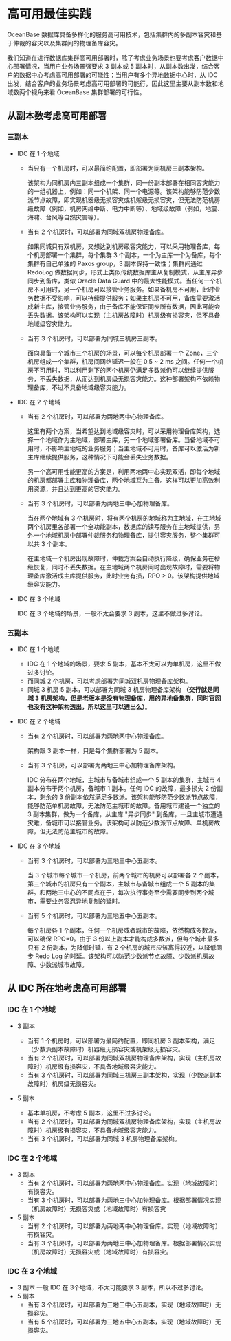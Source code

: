 # 高可用最佳实践

OceanBase 数据库具备多样化的服务高可用技术，包括集群内的多副本容灾和基于仲裁的容灾以及集群间的物理备库容灾。

我们知道在进行数据库集群高可用部署时，除了考虑业务场景也要考虑客户数据中心部署情况，当用户业务场景强要求 3 副本或 5 副本时，从副本数出发，结合客户的数据中心考虑高可用部署的可能性；当用户有多个异地数据中心时，从 IDC 出发，结合客户的业务场景考虑高可用部署的可能行，因此这里主要从副本数和地域数两个视角来看 OceanBase 集群部署的可行性。

## 从副本数考虑高可用部署

### 三副本

* IDC 在 1 个地域
  
  * 当只有一个机房时，可以最简约配置，即部署为同机房三副本架构。
    

    该架构为同机房内三副本组成一个集群，同一份副本部署在相同容灾能力的一组机器上，例如：同一个机架、同一个电源等。该架构能够防范少数派节点故障，即实现机器级无损容灾或机架级无损容灾，但无法防范机房级故障（例如，机房网络中断、电力中断等）、地域级故障（例如，地震、海啸、台风等自然灾害等）。

  * 当有 2 个机房时，可以部署为同城双机房物理备库。

    如果同城只有双机房，又想达到机房级容灾能力，可以采用物理备库，每个机房部署一个集群，每个集群 3 个副本，一个为主库一个为备库，每个集群有自己单独的 Paxos group，3 副本保持一致性；集群间通过 RedoLog 做数据同步，形式上类似传统数据库主从复制模式，从主库异步同步到备库，类似 Oracle Data Guard 中的最大性能模式。当任何一个机房不可用时，另一个机房可以接管业务服务。如果备机房不可用，此时业务数据不受影响，可以持续提供服务；如果主机房不可用，备库需要激活成新主库，接管业务服务，由于备库不能保证同步所有数据，因此可能会丢失数据。该架构可以实现（主机房故障时）机房级有损容灾，但不具备地域级容灾能力。

  * 当有 3 个机房时，可以部署为同城三机房三副本。
  
    面向具备一个城市三个机房的场景，可以每个机房部署一个 Zone，三个机房组成一个集群，机房间网络延迟一般在 0.5 ~ 2 ms 之间。任何一个机房不可用时，可以利用剩下的两个机房仍满足多数派仍可以继续提供服务，不丢失数据，从而达到机房级无损容灾能力。这种部署架构不依赖物理备库，不过不具备地域级容灾能力。

* IDC 在 2 个地域

  * 当有 2 个机房时，可以部署为两地两中心物理备库。

    这里有两个方案，当希望达到地域级容灾时，可以采用物理备库架构，选择一个地域作为主地域，部署主库，另一个地域部署备库。当备地域不可用时，不影响主地域的业务服务；当主地域不可用时，备库可以激活为新主库继续提供服务，这种情况下可能会丢失业务数据。

    另一个高可用性能更高的方案是，利用两地两中心实现双活，即每个地域的机房都部署主库和物理备库，两个地域互为主备。这样可以更加高效利用资源，并且达到更高的容灾能力。

  * 当有 3 个机房时，可以部署为两地三中心加物理备库。

    当在两个地域有 3 个机房时，将有两个机房的地域称为主地域，在主地域两个机房里各部署一个全功能副本，数据库的读写服务在主地域提供，另外一个地域机房中部署仲裁服务和物理备库，提供容灾服务，整个集群可以共 3 个副本。

    在主地域一个机房出现故障时，仲裁方案会自动执行降级，确保业务在秒级恢复，同时不丢失数据。在主地域两个机房同时出现故障时，需要将物理备库激活成主库提供服务，此时业务有损，RPO > 0。该架构提供地域级容灾能力。

* IDC 在 3 个地域

  IDC 在 3 个地域的场景，一般不太会要求 3 副本，这里不做过多讨论。
  
### 五副本

* IDC 在 1 个地域
  
  * IDC 在 1 个地域的场景，要求 5 副本，基本不太可以为单机房，这里不做过多讨论。
  * 而同城 2 个机房，可以考虑部署为同城双机房物理备库架构。
  * 同城 3 机房 5 副本，可以部署为同城 3 机房物理备库架构
    **（交行就是同城 3 机房架构，但是老版本是没有物理备库，用的异地备集群，同时官网也没有这种架构透出，所以这里可以透出么）**。
  
* IDC 在 2 个地域

  * 当有 2 个机房时，可以部署为两地两中心物理备库。
  
    架构跟 3 副本一样，只是每个集群部署为 5 副本。

  * 当有 3 个机房，可以部署为两地三中心加物理备库架构。
  
    IDC 分布在两个地域，主城市与备城市组成一个 5 副本的集群，主城市 4 副本分布于两个机房，备城市 1 副本。任何 IDC 的故障，最多损失 2 份副本，剩余的 3 份副本依然满足多数派。该架构能够防范少数派节点故障，能够防范单机房故障，无法防范主城市的故障。备用城市建设一个独立的 3 副本集群，做为一个备库，从主库 "异步同步" 到备库，一旦主城市遭遇灾难，备城市可以接管业务。该架构可以防范少数派节点故障、单机房故障，但无法防范主城市的故障。

* IDC 在 3 个地域
  
  * 当有 3 个机房时，可以部署为三地三中心五副本。

    当 3 个城市每个城市一个机房，前两个城市的机房可以部署各 2 个副本，第三个城市的机房只有一个副本，主城市与备城市组成一个 5 副本的集群。和两地三中心的不同点在于，每次执行事务至少需要同步到两个城市，需要业务容忍异地复制的延时。

  * 当有 5 个机房时，可以部署为三地五中心五副本。
  
    每个机房各 1 个副本，任何一个机房或者城市的故障，依然构成多数派，可以确保 RPO=0。由于 3 份以上副本才能构成多数派，但每个城市最多只有 2 份副本，为降低时延，有 2 个机房的城市应该离得较近，以降低同步 Redo Log 的时延。该架构可以防范少数派节点故障、少数派机房故障、少数派城市故障。

## 从 IDC 所在地考虑高可用部署

### IDC 在 1 个地域

* 3 副本
  
  * 当有 1 个机房时，可以部署为最简约配置，即同机房 3 副本架构，满足（少数派副本故障时）机器级无损容灾或机架级无损容灾。
  * 当有 2 个机房时，可以部署为同城双机房物理备库架构，实现（主机房故障时）机房级有损容灾，不具备地域级容灾能力。
  * 当有 3 个机房时，可以部署为同城三机房三副本架构，实现（少数派副本故障时）机房级无损容灾。

* 5 副本
  * 基本单机房，不考虑 5 副本，这里不过多讨论。
  * 当有 2 个机房时，可以部署为同城双机房物理备库架构，实现（主机房故障时）机房级有损容灾，不具备地域级容灾能力。
  * 当有 3 个机房时，可以部署为同城 3 机房物理备库架构。

### IDC 在 2 个地域

* 3 副本
  * 当有 2 个机房时，可以部署为两地两中心物理备库。实现（地域故障时）有损容灾。
  * 当有 3 个机房时，可以部署为两地三中心加物理备库。根据部署情况实现（机房故障时）无损容灾或（地域故障时）有损容灾
* 5 副本
  * 当有 2 个机房时，可以部署为两地两中心物理备库。实现（地域故障时）有损容灾。
  * 当有 3 个机房时，可以部署为两地三中心加物理备库。根据部署情况实现（机房故障时）无损容灾或（地域故障时）有损容灾。

### IDC 在 3 个地域

* 3 副本
  一般 IDC 在 3个地域，不太可能要求 3 副本，所以不过多讨论。
* 5 副本
  * 当有 3 个机房时，可以部署为三地三中心五副本，实现（地域故障时）无损容灾。
  * 当有 5 个机房时，可以部署为三地五中心五副本，实现（地域故障时）无损容灾。